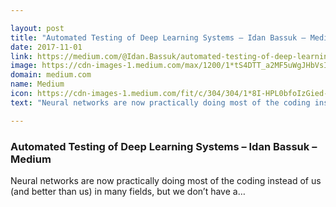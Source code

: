 ```yaml
---

layout: post
title: "Automated Testing of Deep Learning Systems – Idan Bassuk – Medium"
date: 2017-11-01
link: https://medium.com/@Idan.Bassuk/automated-testing-of-deep-learning-systems-24b7ab3f8aa5?source=rss------machine_learning-5
image: https://cdn-images-1.medium.com/max/1200/1*tS4DTT_a2MF5uWgJHbVsIA.png
domain: medium.com
name: Medium
icon: https://cdn-images-1.medium.com/fit/c/304/304/1*8I-HPL0bfoIzGied-dzOvA.png
text: "Neural networks are now practically doing most of the coding instead of us (and better than us) in many fields, but we don’t have a…"

---
```


### Automated Testing of Deep Learning Systems – Idan Bassuk – Medium

Neural networks are now practically doing most of the coding instead of us (and better than us) in many fields, but we don’t have a…